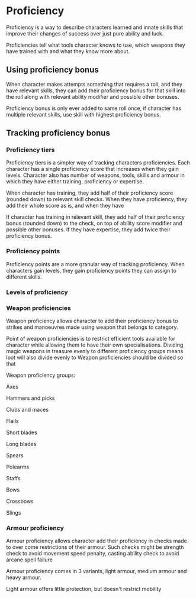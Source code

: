 # Proficiency

Proficiency is a way to describe characters learned and innate skills that
improve their changes of success over just pure ability and luck.

Proficiencies tell what tools character knows to use, which weapons they have
trained with and what they know more about.

## Using proficiency bonus

When character makes attempts something that requires a roll, and they have
relevant skills, they can add their proficiency bonus for that skill into the
roll along with relevant ability modifier and possible other bonuses.

Proficiency bonus is only ever added to same roll once, if character has multiple
relevant skills, use skill with highest proficiency bonus.

## Tracking proficiency bonus

### Proficiency tiers

Proficiency tiers is a simpler way of tracking characters proficiencies. Each
character has a single proficiency score that increases when they gain levels.
Character also has number of weapons, tools, skills and armour in which
they have either training, proficiency or expertise.

When character has training, they add half of their proficiency score
(rounded down) to relevant skill checks. When they have proficiency, they add
their whole score as is, and when they have

If character has training in relevant skill, they add half of their proficiency
bonus (rounded down) to the check, on top of ability score modifier and possible
other bonuses. If they have expertise, they add twice their proficiency bonus.

### Proficiency points

Proficiency points are a more granular way of tracking proficiency. When
characters gain levels, they gain proficiency points they can assign to
different skills.


### Levels of proficiency

### Weapon proficiencies

Weapon proficiency allows character to add their proficiency bonus to strikes
and manoeuvres made using weapon that belongs to category.

Point of weapon proficiencies is to restrict efficient tools available for
character while allowing them to have their own specialisations. Dividing magic
weapons in treasure evenly to different proficiency groups means loot will also
divide evenly to 
Weapon proficiencies should be divided so that 

Weapon proficiency groups:

Axes

Hammers and picks

Clubs and maces

Flails

Short blades

Long blades

Spears

Polearms

Staffs

Bows

Crossbows

Slings

### Armour proficiency

Armour proficiency allows character add their proficiency in checks made to over
come restrictions of their armour. Such checks might be strength check to avoid
movement speed penalty, casting ability check to avoid arcane spell failure

Armour proficiency comes in 3 variants, light armour, medium armour and heavy
armour.

Light armour offers little protection, but doesn't restrict mobility

